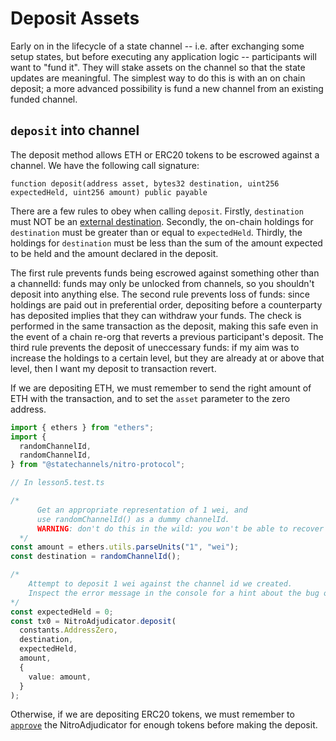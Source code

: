 # Deposit Assets

Early on in the lifecycle of a state channel -- i.e. after exchanging some setup states, but before executing any application logic -- participants will want to "fund it". They will stake assets on the channel so that the state updates are meaningful. The simplest way to do this is with an on chain deposit; a more advanced possibility is fund a new channel from an existing funded channel.

## `deposit` into channel

The deposit method allows ETH or ERC20 tokens to be escrowed against a channel.
We have the following call signature:

```solidity
function deposit(address asset, bytes32 destination, uint256 expectedHeld, uint256 amount) public payable
```

There are a few rules to obey when calling `deposit`. Firstly, `destination` must NOT be an [external destination](./0002-outcomes.md#destinations). Secondly, the on-chain holdings for `destination` must be greater than or equal to `expectedHeld`. Thirdly, the holdings for `destination` must be less than the sum of the amount expected to be held and the amount declared in the deposit.

The first rule prevents funds being escrowed against something other than a channelId: funds may only be unlocked from channels, so you shouldn't deposit into anything else. The second rule prevents loss of funds: since holdings are paid out in preferential order, depositing before a counterparty has deposited implies that they can withdraw your funds. The check is performed in the same transaction as the deposit, making this safe even in the event of a chain re-org that reverts a previous participant's deposit. The third rule prevents the deposit of uneccessary funds: if my aim was to increase the holdings to a certain level, but they are already at or above that level, then I want my deposit to transaction revert.

If we are depositing ETH, we must remember to send the right amount of ETH with the transaction, and to set the `asset` parameter to the zero address.

```typescript
import { ethers } from "ethers";
import {
  randomChannelId,
  randomChannelId,
} from "@statechannels/nitro-protocol";

// In lesson5.test.ts

/*
      Get an appropriate representation of 1 wei, and
      use randomChannelId() as a dummy channelId.
      WARNING: don't do this in the wild: you won't be able to recover these funds.
  */
const amount = ethers.utils.parseUnits("1", "wei");
const destination = randomChannelId();

/*
    Attempt to deposit 1 wei against the channel id we created.
    Inspect the error message in the console for a hint about the bug on the next line 
*/
const expectedHeld = 0;
const tx0 = NitroAdjudicator.deposit(
  constants.AddressZero,
  destination,
  expectedHeld,
  amount,
  {
    value: amount,
  }
);
```

Otherwise, if we are depositing ERC20 tokens, we must remember to [`approve`](https://docs.openzeppelin.com/contracts/2.x/api/token/erc20#IERC20-approve-address-uint256-) the NitroAdjudicator for enough tokens before making the deposit.

